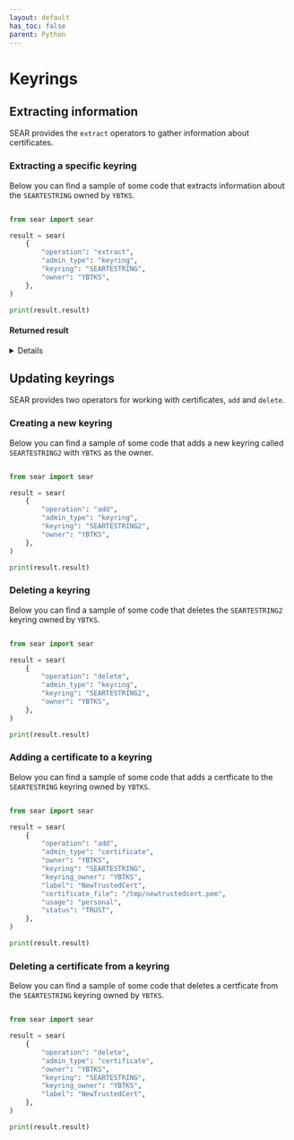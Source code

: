 ```yaml
---
layout: default
has_toc: false
parent: Python
---
```



# Keyrings

## Extracting information

SEAR provides the `extract` operators to gather information about certificates.

### Extracting a specific keyring

Below you can find a sample of some code that extracts information about the `SEARTESTRING` owned by `YBTKS`.

```python

from sear import sear

result = sear(
    {
        "operation": "extract",
        "admin_type": "keyring",
        "keyring": "SEARTESTRING",
        "owner": "YBTKS",
    },
)

print(result.result)
```

#### Returned result

<details>

```python
{
  "keyring": {
    "certificates": [
      {
        "DN": "/CN=SEAR TEST CERT",
        "default": "yes",
        "extensions": [
          {
            "critical": "yes",
            "name": "nsComment",
            "value": "Generated by the Security Server for z/OS (RACF)"
          },
          {
            "critical": "no",
            "name": "keyUsage",
            "usages": [
              "digitalSignature",
              "nonRepudiation",
              "keyEncipherment",
              "dataEncipherment"
            ]
          },
          {
            "critical": "yes",
            "name": "subjectKeyIdentifier",
            "value": "34:71:82:03:F0:08:4B:3C:78:54:FF:77:EE:9A:81:A4:2C:E1:1A:49"
          },
          {
            "critical": "yes",
            "name": "authorityKeyIdentifier",
            "value": "6A:22:36:02:E0:DF:95:54:23:1E:A1:6E:EC:4A:44:87:E9:BB:A1:CC"
          }
        ],
        "fingerprints": [
          {
            "sha256": "AB:11:7D:A9:8C:13:E6:52:41:21:44:02:BD:43:72:BE:B3:FB:67:13:FE:25:18:D5:01:2D:F9:3E:4A:50:C9:1C"
          },
          {
            "sha1": "C3:63:03:A4:B2:EB:A2:B7:AB:B3:35:A7:BB:0C:49:D3:4D:68:EB:D1"
          },
          {
            "md5": "1F:E8:9C:6E:00:65:FF:4E:D0:DF:54:40:3E:7C:A5:BB"
          }
        ],
        "issuer": "/CN=YIN CA 2024C",
        "keySize": 4096,
        "label": "SEARTESTCERT",
        "notAfter": "2034-05-19 21:59:59",
        "notBefore": "2025-05-18 22:00:00",
        "owner": "YBTKS",
        "privateKey": "yes",
        "serialNumber": "02",
        "signature": {
          "algorithm": "sha256WithRSAEncryption",
          "value": "11:53:CE:BC:65:31:A3:D1:54:C3:27:CA:3A:FE:2C:9E:43:1C:3B:53:5F:66:3F:DD:F7:44:0C:68:B3:F3:B7:A5:39:76:75:F6:8F:D6:9A:34:8E:D4:E8:F8:CA:65:A2:53:03:13:06:39:9B:B3:59:41:79:19:E0:37:22:BC:60:03:23:C7:90:17:72:45:BE:50:D0:F2:B7:08:FA:B7:67:63:66:3F:7B:F2:22:11:20:A5:72:E3:CB:5D:8B:48:54:77:B6:FF:7E:25:B1:ED:E0:57:2F:77:2A:1B:AC:81:0B:85:49:9C:FF:0E:04:EE:D6:AD:B0:F2:4C:80:66:3B:C1:23:C0:D4:BF:3E:67:AD:5B:B9:98:83:74:7F:7E:24:B8:09:82:DC:6D:7B:D4:B4:31:90:6B:45:C3:49:36:65:43:B7:19:F3:85:D0:B7:37:11:0F:82:BD:04:83:5E:A7:57:47:1A:E4:E9:D8:DE:66:13:F2:AA:EF:2D:5E:C9:48:9E:C5:D8:10:55:80:6E:55:13:47:89:9C:82:01:82:66:DC:76:CB:67:BB:7B:41:49:88:7A:1A:0E:66:81:D5:A9:1F:2E:C8:04:06:44:B7:61:A7:52:33:FC:F2:AD:C0:6B:FC:C6:26:9D:A6:1F:83:8B:8F:B2:19:9B:4D:95:35:F2:D8:80:21:BE:EB:73:62:54:61:79:46:03:BD:AA:27:8F:D0:DA:7F:AE:4C:69:E0:0F:39:2A:03:2E:37:BE:3E:64:AA:80:18:FE:BD:09:2E:7F:CB:82:5A:FA:7B:25:39:70:47:7A:96:71:D9:7F:E9:90:15:E7:7B:D1:6A:53:DF:FF:F5:AA:4C:D0:C2:E7:1B:67:DA:E9:F2:B5:64:ED:74:5D:FC:2B:98:D5:36:B5:A4:B5:47:2E:7E:FC:88:C7:AF:2F:88:7C:04:00:DD:AF:3C:9E:6F:C3:2E:34:F0:F3:92:12:6D:0F:8F:D5:ED:5F:78:46:B8:BC:B3:8A:E0:13:9E:3E:26:FE:E4:EA:C8:C0:5D:5C:C2:36:EF:44:C0:D0:45:98:ED:AA:10:92:C4:ED:1C:C4:CA:39:DC:DD:F3:B5:FB:2D:44:F0:EC:80:7C:CA:5E:0F:95:C9:C0:3D:06:32:A9:FC:65:DB:B9:56:46:AE:20:B3:B5:D0:E4:89:7B:E7:7F:66:9F:84:60:24:EB:92:BD:29:DD:DB:F7:B4:A9:C4:C0:66:88:E2:BC:10:D3:96:22:93:74:4E:0C:13:69:02:9A:A0:94:71:4E:51:8C:17:2A:89:9E:A9:C6:51:94:4E:6F:6D:5A:A7:8A:A5:52:58:C8:BE:A5:4B:A4:CE:58:F8:DF:E2:AC:64"
        },
        "status": "TRUST",
        "usage": "personal",
        "version": 3
      }
    ]
  },
  "return_codes": {
    "racf_reason_code": 0,
    "racf_return_code": 0,
    "saf_return_code": 0,
    "sear_return_code": 0
  }
}
```

</details>

## Updating keyrings

SEAR provides two operators for working with certificates, `add` and `delete`.

### Creating a new keyring

Below you can find a sample of some code that adds a new keyring called `SEARTESTRING2` with `YBTKS` as the owner.

```python

from sear import sear

result = sear(
    {
        "operation": "add",
        "admin_type": "keyring",
        "keyring": "SEARTESTRING2",
        "owner": "YBTKS",
    },
)

print(result.result)
```

### Deleting a keyring

Below you can find a sample of some code that deletes the `SEARTESTRING2` keyring owned by `YBTKS`.

```python

from sear import sear

result = sear(
    {
        "operation": "delete",
        "admin_type": "keyring",
        "keyring": "SEARTESTRING2",
        "owner": "YBTKS",
    },
)

print(result.result)
```

### Adding a certificate to a keyring

Below you can find a sample of some code that adds a certficate to the `SEARTESTRING` keyring owned by `YBTKS`.

```python

from sear import sear

result = sear(
    {
        "operation": "add",
        "admin_type": "certificate",
        "owner": "YBTKS",
        "keyring": "SEARTESTRING",
        "keyring_owner": "YBTKS",
        "label": "NewTrustedCert",
        "certificate_file": "/tmp/newtrustedcert.pem",
        "usage": "personal",
        "status": "TRUST",
    },
)

print(result.result)
```

### Deleting a certificate from a keyring

Below you can find a sample of some code that deletes a certficate from the `SEARTESTRING` keyring owned by `YBTKS`.

```python

from sear import sear

result = sear(
    {
        "operation": "delete",
        "admin_type": "certificate",
        "owner": "YBTKS",
        "keyring": "SEARTESTRING",
        "keyring_owner": "YBTKS",
        "label": "NewTrustedCert",
    },
)

print(result.result)
```
